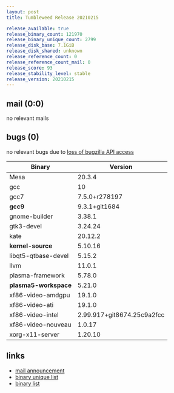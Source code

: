 ```yaml
---
layout: post
title: Tumbleweed Release 20210215

release_available: true
release_binary_count: 121970
release_binary_unique_count: 2799
release_disk_base: 7.1GiB
release_disk_shared: unknown
release_reference_count: 0
release_reference_count_mail: 0
release_score: 93
release_stability_level: stable
release_version: 20210215
---
```


## mail (0:0)

no relevant mails

## bugs (0)

<!--more-->

no relevant bugs due to [loss of bugzilla API access](https://bugzilla.opensuse.org/show_bug.cgi?id=1157722)

Binary | Version
--- | ---
Mesa | 20.3.4
gcc | 10
gcc7 | 7.5.0+r278197
**gcc9** | 9.3.1+git1684
gnome-builder | 3.38.1
gtk3-devel | 3.24.24
kate | 20.12.2
**kernel-source** | 5.10.16
libqt5-qtbase-devel | 5.15.2
llvm | 11.0.1
plasma-framework | 5.78.0
**plasma5-workspace** | 5.21.0
xf86-video-amdgpu | 19.1.0
xf86-video-ati | 19.1.0
xf86-video-intel | 2.99.917+git8674.25c9a2fcc
xf86-video-nouveau | 1.0.17
xorg-x11-server | 1.20.10

## links

- [mail announcement](https://github.com/boombatower/tumbleweed-review/issues/10)
- [binary unique list](http://download.opensuse.org/history/20210215/rpm.unique.list)
- [binary list](http://download.opensuse.org/history/20210215/rpm.list)
